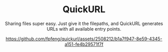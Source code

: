 <div align="center">
  
# QuickURL

Sharing files super easy. Just give it the filepaths, and QuickURL generates URLs with all available entry points.

https://github.com/fpfeng/quickurl/assets/2508212/b1a7f947-8e59-4345-a151-fe4b29571f7f

</div>
